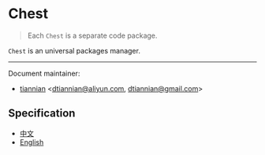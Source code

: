 # Chest

> Each `Chest` is a separate code package.

`Chest` is an universal packages manager.

---
Document maintainer:

- [tiannian](https://github.com/tiannian) <[dtiannian@aliyun.com](mailto:dtiannian@aliyun.com), [dtiannian@gmail.com](mailto:dtiannian@gmail.com)>

## Specification

- [中文](zh/README.md)
- [English](en/README.md)